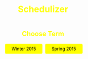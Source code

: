 <!DOCTYPE html>
<html>
<body background="Law Quad.jpg">
<style>
body {
	background-repeat:no-repeat;
	background-size:cover;
}
</style>


<h1 style="text-align:center">
	<font color="yellow">Schedulizer
</h1>
<style>
h1 {
    padding:10px;
}
</style>

<h2 style="text-align:center">
	<font color="yellow">Choose Term
</h2>

<style>
h2 {
    padding:10px;
}
</style>

<p style="text-align:center">
<a href="http://www.google.com/">Winter 2015</a>
<a href="http://www.yahoo.com/">Spring 2015</a>
<style>
a {
	padding-right: 25px;
	padding-left: 25px;
	margin-left: 5px;
	margin-top: -15px;
	border-radius: 0.3em;
	border-radius: 0.3em;
	border-radius: 0.3em;
	border-radius: 0.3em;
	border-radius: 0.3em;
	padding: 6px 20px 7px 20px;
	height: 18px;
	line-height: 18px;
	border: 1px solid #FFFF00;
	background-color: #FFFF00;
}
a:link    {color:#000000; text-decoration:none}
a:visited {color:#000000; text-decoration:none}
a:active  {color:#ff0000; text-decoration:underline}
</style>

</p>

</body>
</html>
